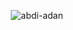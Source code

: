 
<p align="center">
  <img src="https://github-readme-streak-stats.herokuapp.com/?user=abdi-adan&theme=dark" alt="abdi-adan" />
</p>
